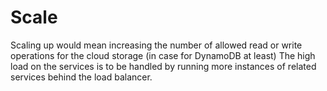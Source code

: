 # Scale

Scaling up would mean increasing the number of allowed read or write operations for the cloud storage (in case for DynamoDB at least)
The high load on the services is to be handled by running more instances of related services behind the load balancer.
